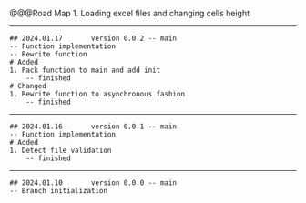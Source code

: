 @@@Road Map
	1. Loading excel files and changing cells height


---
	## 2024.01.17		version 0.0.2 -- main
	-- Function implementation
	-- Rewrite function
	# Added
	1. Pack function to main and add init
		-- finished
	# Changed
	1. Rewrite function to asynchronous fashion
		-- finished
---
	## 2024.01.16		version 0.0.1 -- main
	-- Function implementation
	# Added
	1. Detect file validation
		-- finished
		
---
	## 2024.01.10		version 0.0.0 -- main
	-- Branch initialization